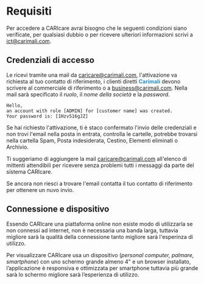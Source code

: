 # Requisiti

Per accedere a CARIcare avrai bisogno che le seguenti condizioni siano verificate, per qualsiasi dubbio o per ricevere ulteriori informazioni scrivi a ict@carimali.com.

## Credenziali di accesso

Le ricevi tramite una mail da caricare@carimali.com, l'attivazione va richiesta al tuo contatto di riferimento, i clienti diretti **<span style="color:#2A8BDD">Carimali</span>** devono scrivere al commerciale di riferimento o a business@carimali.com.
Nella mail sarà specificato il *ruolo*, il *nome della società* e la *password*.

```ESEMPIO
Hello,
an account with role [ADMIN] for [customer name] was created.
Your password is: [1Hzv516gJZ]
```

Se hai richiesto l'attivazione, ti è staco confermato l'invio delle credenziali e non trovi l'email nella posta in entrata, controlla le cartelle, potrebbe trovarsi nella cartella Spam, Posta indesiderata, Cestino, Elementi eliminati o Archivio.

Ti suggeriamo di aggiungere la mail caricare@carimali.com all'elenco di mittenti attendibili per ricevere senza problemi tutti i messaggi da parte del sistema CARIcare.

Se ancora non riesci a trovare l'email contatta il tuo contatto di riferimento per ottenere un nuvo invio.

## Connessione e dispositivo

Essendo CARIcare una piattaforma online non esiste modo di utilizzarla se non connessi ad internet, non è necessaria una banda larga, tuttavia migliore sarà la qualità della connessione tanto migliore sarà l'esperinza di utilizzo.

Per visualizzare CARIcare usa un dispositivo (*personal computer, palmare, smartphone*) con uno schermo grande almeno 4" e un browser installato, l’applicazione è responsiva e ottimizzata per smartphone tuttavia più grande sarà lo schermo migliore sarà l’esperienza di utilizzo.


